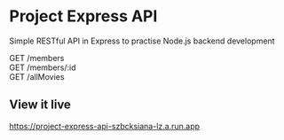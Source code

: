 # Project Express API

Simple RESTful API in Express to practise Node.js backend development

GET /members  
GET /members/:id  
GET /allMovies

## View it live

https://project-express-api-szbcksiana-lz.a.run.app
